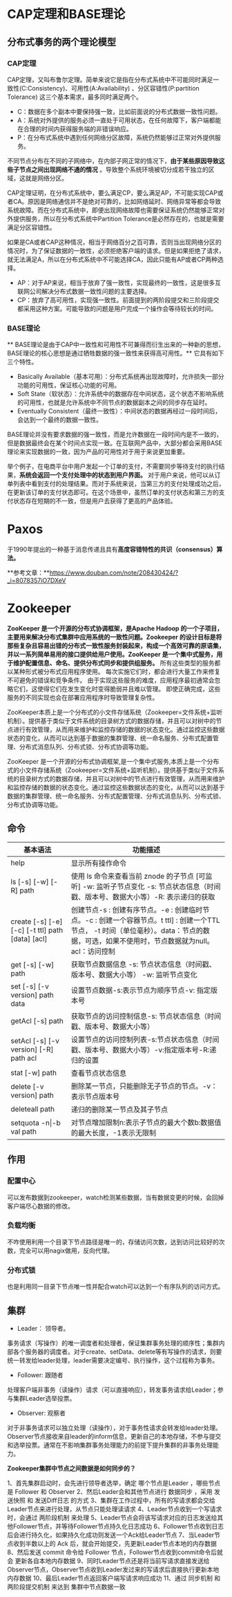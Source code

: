 # CAP定理和BASE理论

## 分布式事务的两个理论模型

### CAP定理

CAP定理，又叫布鲁尔定理。简单来说它是指在分布式系统中不可能同时满足一致性(C:Consistency)、可用性(A:Availability)
、分区容错性(P:partition Tolerance) 这三个基本需求，最多同时满足两个。

- C：数据在多个副本中要保持强一致，比如前面说的分布式数据一致性问题。
- A：系统对外提供的服务必须一直处于可用状态，在任何故障下，客户端都能在合理的时间内获得服务端的非错误响应。
- P：在分布式系统中遇到任何网络分区故障，系统仍然能够过正常对外提供服务。

不同节点分布在不同的子网络中，在内部子网正常的情况下，**由于某些原因导致这些子节点之间出现网络不通的情况**
。导致整个系统环境被切分成若干独立的区域，这就是网络分区。

CAP定理证明，在分布式系统中，要么满足CP，要么满足AP，不可能实现CAP或者CA。原因是网络通信并不是绝对可靠的，比如网络延时、网络异常等都会导致系统故障。而在分布式系统中，即便出现网络故障也需要保证系统仍然能够正常对外提供服务，所以在分布式系统中Partition
Tolerance是必然存在的，也就是需要满足分区容错性。

如果是CA或者CAP这种情况，相当于网络百分之百可靠，否则当出现网络分区的情况时，为了保证数据的一致性，必须拒绝客户端的请求。但是如果拒绝了请求，就无法满足A，所以在分布式系统中不可能选择CA，因此只能有AP或者CP两种选择。

- AP：对于AP来说，相当于放弃了强一致性，实现最终的一致性，这是很多互联网公司解决分布式数据一致性问题的主要选择。
- CP：放弃了高可用性，实现强一致性。前面提到的两阶段提交和三阶段提交都采用这种方案。可能导致的问题是用户完成一个操作会等待较长的时间。

### BASE理论

**
BASE理论是由于CAP中一致性和可用性不可兼得而衍生出来的一种新的思想，BASE理论的核心思想是通过牺牲数据的强一致性来获得高可用性。**
它具有如下三个特性。

- Basically Available（基本可用）：分布式系统再出现故障时，允许损失一部分功能的可用性，保证核心功能的可用。
- Soft State（软状态）：允许系统中的数据存在中间状态，这个状态不影响系统的可用性，也就是允许系统中不同节点的数据副本之间的同步存在延时。
- Eventually Consistent（最终一致性）：中间状态的数据再经过一段时间后，会达到一个最终的数据一致性。

BASE理论并没有要求数据的强一致性，而是允许数据在一段时间内是不一致的，但是数据最终会在某个时间点实现一致。在互联网产品中，大部分都会采用BASE理论来实现数据的一致，因为产品的可用性对于用于来说更加重要。

举个例子，在电商平台中用户发起一个订单的支付，不需要同步等待支付的执行结果，**系统会返回一个支付处理中的状态到用户界面。**
对于用户来说，他可以从订单列表中看到支付的处理结果。而对于系统来说，当第三方的支付处理成功之后，在更新该订单的支付状态即可。在这个场景中，虽然订单的支付状态和第三方的支付状态存在短期的不一致，但是用户去获得了更高的产品体验。

# Paxos

于1990年提出的一种基于消息传递且具有**高度容错特性的共识（consensus）算法。**

**参考文章：**https://www.douban.com/note/208430424/?_i=8078357iO7DXeV

# Zookeeper

**ZooKeeper 是一个开源的分布式协调框架，是Apache Hadoop 的一个子项目，主要用来解决分布式集群中应用系统的一致性问题。Zookeeper
的设计目标是将那些复杂且容易出错的分布式一致性服务封装起来，构成一个高效可靠的原语集，并以一系列简单易用的接口提供给用户使用。ZooKeeper
是一个集中式服务，用于维护配置信息、命名、提供分布式同步和提供组服务。** 所有这些类型的服务都以某种形式被分布式应用程序使用。
每次实施它们时，都会进行大量工作来修复不可避免的错误和竞争条件。 由于实现这些服务的难度，应用程序最初通常会忽略它们，这使得它们在发生变化时变得脆弱并且难以管理。
即使正确完成，这些服务的不同实现也会在部署应用程序时导致管理复杂性。

ZooKeeper本质上是一个分布式的小文件存储系统（Zookeeper=文件系统+监听机制）。提供基于类似于文件系统的目录树方式的数据存储，并且可以对树中的节点进行有效管理，从而用来维护和监控存储的数据的状态变化。通过监控这些数据状态的变化，从而可以达到基于数据的集群管理、统一命名服务、分布式配置管理、分布式消息队列、分布式锁、分布式协调等功能。

ZooKeeper
是一个开源的分布式协调框架,是一个集中式服务,本质上是一个分布式的小文件存储系统（Zookeeper=文件系统+监听机制）。提供基于类似于文件系统的目录树方式的数据存储，并且可以对树中的节点进行有效管理，从而用来维护和监控存储的数据的状态变化。通过监控这些数据状态的变化，从而可以达到基于数据的集群管理、统一命名服务、分布式配置管理、分布式消息队列、分布式锁、分布式协调等功能。

## 命令

| 基本语法                                             | 功能描述                                                                                                               |
|--------------------------------------------------|--------------------------------------------------------------------------------------------------------------------|
| help                                             | 显示所有操作命令                                                                                                           |
| ls [-s] [-w] [-R] path                           | 使用 ls 命令来查看当前 znode 的子节点 [可监听]  -w: 监听子节点变化 -s: 节点状态信息（时间戳、版本号、数据大小等）-R: 表示递归的获取                                   |
| create [-s] [-e] [-c] [-t ttl] path [data] [acl] | 创建节点-s : 创建有序节点。-e : 创建临时节点。-c : 创建一个容器节点。t ttl] : 创建一个TTL节点， -t 时间（单位毫秒）。data：节点的数据，可选，如果不使用时，节点数据就为null。acl：访问控制 |
| get [-s] [-w] path                               | 获取节点数据信息 -s: 节点状态信息（时间戳、版本号、数据大小等） -w: 监听节点变化                                                                      |
| set [-s] [-v version] path data                  | 设置节点数据-s:表示节点为顺序节点-v: 指定版本号                                                                                        |
| getAcl [-s] path                                 | 获取节点的访问控制信息-s: 节点状态信息（时间戳、版本号、数据大小等）                                                                               |
| setAcl [-s] [-v version] [-R] path acl           | 设置节点的访问控制列表-s:节点状态信息（时间戳、版本号、数据大小等）-v:指定版本号-R:递归的设置                                                                |
| stat [-w] path                                   | 查看节点状态信息                                                                                                           |
| delete [-v version] path                         | 删除某一节点，只能删除无子节点的节点。-v： 表示节点版本号                                                                                     |
| deleteall path                                   | 递归的删除某一节点及其子节点                                                                                                     |
| setquota -n\|-b val path                         | 对节点增加限制n:表示子节点的最大个数b:数据值的最大长度，-1表示无限制                                                                              |

## 作用

### 配置中心

可以发布数据到zookeeper，watch检测某些数据，当有数据变更的时候，会回掉客户端尽心数据的修改。

### 负载均衡

不咋使用利用一个目录下节点路径是唯一的，存储访问次数，达到访问比较好的次数，完全可以用nagix做用，反向代理。

### 分布式锁

也是利用同一目录下节点唯一性并配合watch可以达到一个有序队列的访问方式。

## 集群

- Leader： 领导者。

事务请求（写操作）的唯一调度者和处理者，保证集群事务处理的顺序性；集群内部各个服务器的调度者。对于create、setData、delete等有写操作的请求，则要统一转发给leader处理，leader需要决定编号、执行操作，这个过程称为事务。

- Follower: 跟随者

处理客户端非事务（读操作）请求（可以直接响应），转发事务请求给Leader；参与集群Leader选举投票。

- Observer: 观察者

对于非事务请求可以独立处理（读操作），对于事务性请求会转发给leader处理。Observer节点接收来自leader的inform信息，更新自己的本地存储，不参与提交和选举投票。通常在不影响集群事务处理能力的前提下提升集群的非事务处理能力。

**Zookeeper集群中节点之间数据是如何同步的？**

1、⾸先集群启动时，会先进⾏领导者选举，确定 哪个节点是Leader ，哪些节点是 Follower 和 Observer
2、然后Leader会和其他节点进⾏ 数据同步 ，采⽤ 发送快照 和 发送Diff⽇志 的⽅式
3、集群在⼯作过程中，所有的写请求都会交给Leader节点来进⾏处理，从节点只能处理读请求
4、Leader节点收到⼀个写请求时，会通过 两阶段机制 来处理
5、Leader节点会将该写请求对应的⽇志发送给其他Follower节点，并等待Follower节点持久化⽇志成功
6、Follower节点收到⽇志后会进⾏持久化，如果持久化成功则发送⼀个Ack给Leader节点
7、当Leader节点收到半数以上的 Ack 后，就会开始提交，先更新Leader节点本地的内存数据
8、然后发送 commit 命令给 Follower 节点，Follower节点收到commit命令后就会 更新各⾃本地内存数据
9、同时Leader节点还是将当前写请求直接发送给Observer节点，Observer节点收到Leader发过来的写请求后直接执⾏更新本地内存数据
10、最后Leader节点返回客户端写请求响应成功
11、通过 同步机制 和 两阶段提交机制 来达到 集群中节点数据⼀致